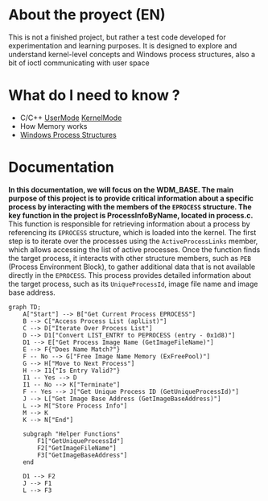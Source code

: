 # About the proyect (EN)
This is not a finished project, but rather a test code developed for experimentation and learning purposes. It is designed to explore and understand kernel-level concepts and Windows process structures, also a bit of ioctl communicating with user space
# What do I need to know ?
- C/C++ [UserMode](https://learn.microsoft.com/en-us/cpp/?view=msvc-170) [KernelMode](https://learn.microsoft.com/en-us/windows-hardware/drivers/)
- How Memory works
- [Windows Process Structures](https://www.vergiliusproject.com/)
# Documentation
**In this documentation, we will focus on the **WDM_BASE**. The main purpose of this project is to provide critical information about a specific process by interacting with the members of the `EPROCESS` structure. The key function in the project is **ProcessInfoByName**, located in **process.c**.**
This function is responsible for retrieving information about a process by referencing its `EPROCESS` structure, which is loaded into the kernel. The first step is to iterate over the processes using the `ActiveProcessLinks` member, which allows accessing the list of active processes.
Once the function finds the target process, it interacts with other structure members, such as `PEB` (Process Environment Block), to gather additional data that is not available directly in the `EPROCESS`. This process provides detailed information about the target process, such as its `UniqueProcessId`, image file name and image base address.


```mermaid
graph TD;
    A["Start"] --> B["Get Current Process EPROCESS"]
    B --> C["Access Process List (aplList)"]
    C --> D["Iterate Over Process List"]
    D --> D1["Convert LIST_ENTRY to PEPROCESS (entry - 0x1d8)"]
    D1 --> E["Get Process Image Name (GetImageFileName)"]
    E --> F{"Does Name Match?"}
    F -- No --> G["Free Image Name Memory (ExFreePool)"]
    G --> H["Move to Next Process"]
    H --> I1{"Is Entry Valid?"}
    I1 -- Yes --> D
    I1 -- No --> K["Terminate"]
    F -- Yes --> J["Get Unique Process ID (GetUniqueProcessId)"]
    J --> L["Get Image Base Address (GetImageBaseAddress)"]
    L --> M["Store Process Info"]
    M --> K
    K --> N["End"]

    subgraph "Helper Functions"
        F1["GetUniqueProcessId"]
        F2["GetImageFileName"]
        F3["GetImageBaseAddress"]
    end

    D1 --> F2
    J --> F1
    L --> F3
```
